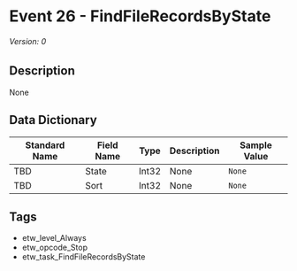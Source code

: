 # Event 26 - FindFileRecordsByState
###### Version: 0

## Description
None

## Data Dictionary
|Standard Name|Field Name|Type|Description|Sample Value|
|---|---|---|---|---|
|TBD|State|Int32|None|`None`|
|TBD|Sort|Int32|None|`None`|

## Tags
* etw_level_Always
* etw_opcode_Stop
* etw_task_FindFileRecordsByState